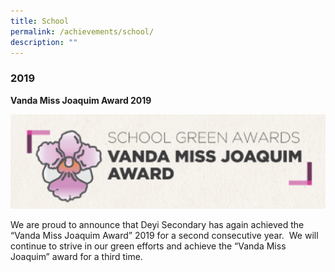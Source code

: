 ```yaml
---
title: School
permalink: /achievements/school/
description: ""
---
```

### 2019

**Vanda Miss Joaquim Award 2019**

![](/images/vanda%20award%202018.png)

We are proud to announce that Deyi Secondary has again achieved the “Vanda Miss Joaquim Award” 2019 for a second consecutive year.  We will continue to strive in our green efforts and achieve the “Vanda Miss Joaquim” award for a third time.